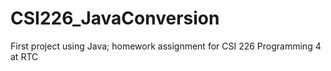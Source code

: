 # CSI226_JavaConversion
 First project using Java; homework assignment for CSI 226 Programming 4 at RTC
